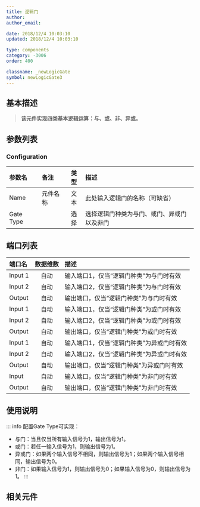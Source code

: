 ```yaml
---
title: 逻辑门
author: 
author_email:

date: 2018/12/4 10:03:10
updated: 2018/12/4 10:03:10

type: components
category: -3006
order: 400

classname: _newLogicGate
symbol: newLogicGate3
---
```

## 基本描述


  


> **该元件实现四类基本逻辑运算：与、或、非、异或。**

## 参数列表
### Configuration
| 参数名 | 备注 | 类型 | 描述 |
| :--- | :--- | :--: | :--- |
| Name | 元件名称 | 文本 | 此处输入逻辑门的名称（可缺省） |
| Gate Type |  | 选择 | 选择逻辑门种类为与门、或门、异或门以及非门 |


## 端口列表

| 端口名 | 数据维数 | 描述 |
| :--- | :--:  | :--- |
| Input 1 | 自动 |输入端口1，仅当“逻辑门种类”为与门时有效 |
| Input 2 | 自动 |输入端口2，仅当“逻辑门种类”为与门时有效 |
| Output  | 自动 |输出端口，仅当“逻辑门种类”为与门时有效 |
| Input 1 | 自动 |输入端口1，仅当“逻辑门种类”为或门时有效 |
| Input 2 | 自动 |输入端口2，仅当“逻辑门种类”为或门时有效 |
| Output  | 自动 |输出端口，仅当“逻辑门种类”为或门时有效 |
| Input 1 | 自动 |输入端口1，仅当“逻辑门种类”为异或门时有效 |
| Input 2 | 自动 |输入端口2，仅当“逻辑门种类”为异或门时有效 |
| Output  | 自动 |输出端口，仅当“逻辑门种类”为异或门时有效 |
| Input   | 自动 |输入端口，仅当“逻辑门种类”为非门时有效 |
| Output  | 自动 |输出端口，仅当“逻辑门种类”为非门时有效 |

## 使用说明

::: info
配置Gate Type可实现：
+ 与门：当且仅当所有输入信号为1，输出信号为1。
+ 或门：若任一输入信号为1，则输出信号为1。
+ 异或门：如果两个输入信号不相同，则输出信号为1；如果两个输入信号相同，输出信号为0。
+ 非门：如果输入信号为1，则输出信号为0；如果输入信号为0，则输出信号为1。
:::

## 相关元件


